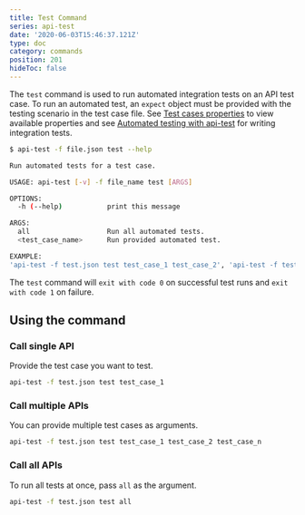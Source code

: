 ```yaml
---
title: Test Command
series: api-test
date: '2020-06-03T15:46:37.121Z'
type: doc
category: commands
position: 201
hideToc: false
---
```


The `test` command is used to run automated integration tests on an API test case. To run an automated test, an `expect` object must be provided with the testing scenario in the test case file. See [Test cases properties](/api-test/test-file-definition#test-cases-attributes) to view available properties and see [Automated testing with api-test](/api-test/automated-tests) for writing integration tests.

```sh
$ api-test -f file.json test --help

Run automated tests for a test case.

USAGE: api-test [-v] -f file_name test [ARGS]

OPTIONS:
  -h (--help)           print this message

ARGS:
  all                   Run all automated tests.
  <test_case_name>      Run provided automated test.

EXAMPLE:
'api-test -f test.json test test_case_1 test_case_2', 'api-test -f test.json test all'

```

The `test` command will `exit with code 0` on successful test runs and `exit with code 1` on failure.

## Using the command

### Call single API

Provide the test case you want to test.

```sh
api-test -f test.json test test_case_1
```

### Call multiple APIs

You can provide multiple test cases as arguments.

```sh
api-test -f test.json test test_case_1 test_case_2 test_case_n
```

### Call all APIs

To run all tests at once, pass `all` as the argument.

```sh
api-test -f test.json test all
```
